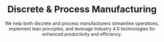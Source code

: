 ---
layout: sub-industry
parent: Manufacturing
order: 4
title: "Discrete & Process Manufacturing"
subtitle: "We help both discrete and process manufacturers streamline operations, implement lean principles, and leverage Industry 4.0 technologies for enhanced productivity and efficiency."

challenges:
  - "Balancing efficiency with flexibility"
  - "Quality control in high-volume production"
  - "Energy management and resource optimization"
  - "Integration of legacy systems with new technologies"

solutions:
  - title: "Flexible Manufacturing Systems Implementation"
    content:
      - "Modular production line design"
      - "Quick changeover techniques adoption"
      - "Adaptive production scheduling"
  - title: "Quality Management Enhancement"
    content:
      - "Statistical process control implementation"
      - "End-to-end traceability solutions"
  - title: "Operational Efficiency Improvements"
    content:
      - "Lean manufacturing principles adoption"
      - "Energy efficiency initiatives"
      - "Resource optimization strategies"

outcomes:
  - "15-25% improvement in overall equipment effectiveness"
  - "10-20% reduction in energy consumption"
  - "Decreased defect rates and improved product quality"
  - "Enhanced adaptability to market demand fluctuations"

why_choose:
  - "Discrete & Process Manufacturing Expertise: Deep understanding of both manufacturing types."
  - "Lean Principles: Implementing lean methodologies for waste reduction and efficiency."
  - "Industry 4.0 Integration: Leveraging advanced technologies for smart manufacturing."
  - "Quality Assurance: Enhancing quality control systems to ensure product excellence."
  - "Operational Optimization: Streamlining processes to boost productivity and reduce costs."
  - "Collaborative Approach: Partnering with your team to deliver customized and impactful solutions."

cta: "Ready to streamline your Discrete & Process Manufacturing operations? Contact SLKone today to learn how our specialized services can enhance your productivity and operational efficiency."
icon: "fa-conveyor-belt-boxes"
---